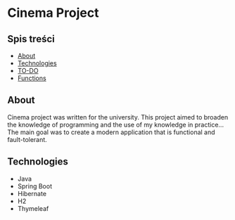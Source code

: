 # Cinema Project

## Spis treści
* [About](#About)
* [Technologies](#technologies)
* [TO-DO](#TO-DO)
* [Functions](#Functions)


## About
Cinema project was written for the university. This project aimed to broaden the knowledge of programming and the use of my knowledge in practice... The main goal was to create a 
modern application that is functional and fault-tolerant. 

## Technologies
* Java
* Spring Boot
* Hibernate
* H2
* Thymeleaf

